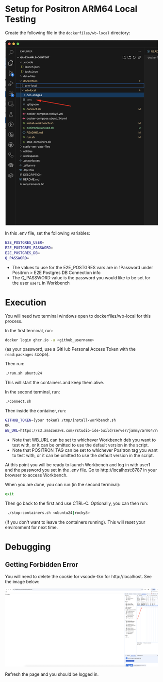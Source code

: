 # Setup for Positron ARM64 Local Testing

Create the following file in the `dockerfiles/wb-local` directory:

![Required Secrets Files](doc-images/secrets.png)

In this .env file, set the following variables:

```bash
E2E_POSTGRES_USER=
E2E_POSTGRES_PASSWORD=
E2E_POSTGRES_DB=
Q_PASSWORD=

```
* The values to use for the E2E_POSTGRES vars are in 1Password under Positron > E2E Postgres DB Connection info
* The Q_PASSWORD value is the password you would like to be set for the user `user1` in Workbench

# Execution

You will need two terminal windows open to dockerfiles/wb-local for this process.  

In the first terminal, run:

```bash
docker login ghcr.io -u <github_username>
```
(as your password, use a GitHub Personal Access Token with the `read:packages` scope).

Then run:

```bash
./run.sh ubuntu24
```

This will start the containers and keep them alive.

In the second terminal, run:

```bash
./connect.sh
```

Then inside the container, run:

```bash
GITHUB_TOKEN={your token} /tmp/install-workbench.sh
OR
WB_URL=https://s3.amazonaws.com/rstudio-ide-build/server/jammy/arm64/rstudio-workbench-2025.11.0-daily-131.pro5-arm64.deb POSITRON_TAG=2025.10.0-88 GITHUB_TOKEN={your token} /tmp/install-workbench.sh

```
* Note that WB_URL can be set to whichever Workbench deb you want to test with, or it can be omitted to use the default version in the script.
* Note that POSITRON_TAG can be set to whichever Positron tag you want to test with, or it can be omitted to use the default version in the script.

At this point you will be ready to launch Workbench and log in with user1 and the password you set in the .env file. Go to http://localhost:8787 in your browser to access Workbench.

When you are done, you can run (in the second terminal):

```bash
exit
```

Then go back to the first and use CTRL-C.  Optionally, you can then run:

```bash
 ./stop-containers.sh <ubuntu24|rocky8>
 ```
 (if you don't want to leave the containers running).  This will reset your environment for next time.

# Debugging
## Getting Forbidden Error

You will need to delete the cookie for vscode-tkn for http://localhost. See the image below:

![RForbidden Fix](doc-images/forbidden.png)

Refresh the page and you should be logged in.
